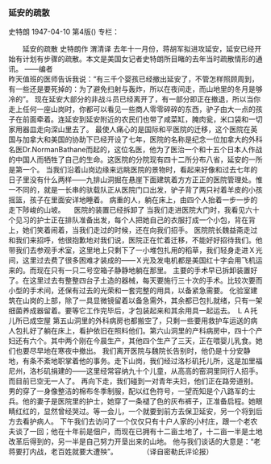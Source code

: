### 延安的疏散
史特朗
1947-04-10
第4版()
专栏：

　　延安的疏散
    史特朗作  渭清译
    去年十一月份，蒋胡军拟进攻延安，延安已经开始有计划有步骤的疏散。本文是美国女记者史特朗所目睹的去年当时疏散情形的通讯。 
   ——编者
          　          　          
    昨天值班的医师告诉我说：“有三千个婴孩已经撤出延安了，不管怎样照顾周到，有一些还是要死掉的：为了避免扫射与轰炸，所以在夜间走，而山地里的冬月是够冷的”。
    现在延安大部分的非战斗员已经离开了，有一部分即正在撤退，所以当你走上任何一座山岗时，你都可以看见一些商人零零碎碎的东西，驴子由大一点的孩子在前面牵着。连延安到延安附近的农民们也带了咸菜缸，腌肉瓮，米口袋和一切家用器皿走向深山里去了。
    最使人痛心的是国际和平医院的迁移，这个医院在英国与加拿大和美国的协助下已经开设了七年，医院的名称是纪念一位加拿大的外科名医Dr.NormanBathane而起的，这位名医，他为了医治一个和十五个日本人作战的中国人而牺牲了自己的生命。这医院的分院现有四十二所分布八省，延安的一所是第一个。
    当我们沿着山岗边缘来远眺医院的景物时，看起来好像和过去七年的日子里没有什么两样——九排山洞掘在悬崖下面建筑着方方正正的医院管理处。惟一不同的，就是一长串的驮载队正从医院门口出发，驴子背了两只衬着羊皮的小孩摇篮，孩子在里面安详地睡着。
    病重的人，躺在床上，由四个人抬着一步一步的走下陟峻的山坡。
　医院的装置已经拆卸了
    当我们走进医院大门时，我看见六十个见习的护士正在排队准备出发，每个人把她自己的衣服打成一个小包，背在背上，她们笑着闹着，当我们走过的时候，还在向我们招手。
    医院院长魏益斋走过和我们来招呼，他很抱歉地对我们说，医院正在忙着迁移，不能好好招待我们。他带我们去参观手术室，这里地上只剩下了一小堆包扎用的稻草，我们轻身走进Ｘ光间，这里过去费了很多困难才装成的——Ｘ光及发电机都是美国红十字会用飞机运来的。而现在只有一只二号空箱子静静地躺在那里。
    主要的手术早已拆卸装置好了。在这里过去有整整四台子土造的器械，每天要施行三十次的手术。比较次要而小型的手术间，还保有过去的光荣和一套完整的用具，以备紧急需要。
    化验室建筑在山岗的上部，除了一具显微镜留着以备急需外，其余都已包扎就绪，只有一架细菌养成器留着。要等它工作完毕后，才包装起来和其余用具一起运去。
        ＬＡ托儿所已成空屋
    第五山洞里的外科病房也都搬空了，只剩一些要用救护车运送的病人包扎好了躺在床上，看护依旧在照料他们。第六山洞里的产科病房中，四十个产妇还有六个。其中两个刚在今晨生产，其他四个生产了三天，正在喂婴儿乳食。她们也要尽早地在寒夜中撤出。
    我们离开医院与魏院长告别时，他仍是十分安静地，有条不紊地职掌着他的事务。走下山岗，我们经过洛杉矶托儿所，这是加里福尼州，洛杉矶捐建的——这里经常容纳九十个儿童，从高高的窑洞里同行人招手。而目前已空无一人了。
    再向下走，我们碰到一对青年夫妇，他们正在路旁道别。男的穿了一身像整洁的棉布冬季制服，配以红色符号，一望而知是个八路军的士兵。他的妻子是医院里的护士，她穿了一条褪了色的灰布裤子，正准备启程。她眼睛红红的，显然曾经哭过。等一会儿，一个就要到前方去保卫延安，另一个将到后方去看护病人。
    下午我们去访问了一个仅仅只有十户人家的小村庄，跟一个老农夫谈了一回；他在十年前是佃户，而现在已拥有十二亩土地了，十二亩一半是土地改革后得到的，另一半是自己努力开垦出来的山地。
    他与我们谈话的大意是：“老蒋要打内战，老百姓就要大遭殃”。
　　　  （译自密勒氏评论报）
